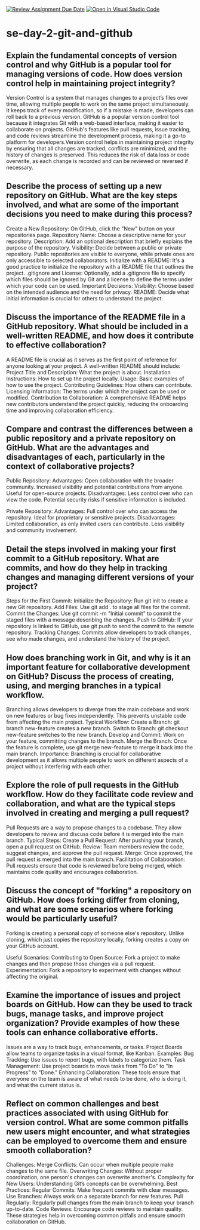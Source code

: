 [![Review Assignment Due Date](https://classroom.github.com/assets/deadline-readme-button-22041afd0340ce965d47ae6ef1cefeee28c7c493a6346c4f15d667ab976d596c.svg)](https://classroom.github.com/a/8wgCKhpZ)
[![Open in Visual Studio Code](https://classroom.github.com/assets/open-in-vscode-2e0aaae1b6195c2367325f4f02e2d04e9abb55f0b24a779b69b11b9e10269abc.svg)](https://classroom.github.com/online_ide?assignment_repo_id=15589132&assignment_repo_type=AssignmentRepo)
# se-day-2-git-and-github
## Explain the fundamental concepts of version control and why GitHub is a popular tool for managing versions of code. How does version control help in maintaining project integrity?

Version Control is a system that manages changes to a project’s files over time, allowing multiple people to work on the same project simultaneously. It keeps track of every modification, so if a mistake is made, developers can roll back to a previous version. GitHub is a popular version control tool because it integrates Git with a web-based interface, making it easier to collaborate on projects. GitHub's features like pull requests, issue tracking, and code reviews streamline the development process, making it a go-to platform for developers.Version control helps in maintaining project integrity by ensuring that all changes are tracked, conflicts are minimized, and the history of changes is preserved. This reduces the risk of data loss or code overwrite, as each change is recorded and can be reviewed or reversed if necessary.

## Describe the process of setting up a new repository on GitHub. What are the key steps involved, and what are some of the important decisions you need to make during this process?

Create a New Repository: On GitHub, click the "New" button on your repositories page.
Repository Name: Choose a descriptive name for your repository.
Description: Add an optional description that briefly explains the purpose of the repository.
Visibility: Decide between a public or private repository. Public repositories are visible to everyone, while private ones are only accessible to selected collaborators.
Initialize with a README: It's a good practice to initialize the repository with a README file that outlines the project.
.gitignore and License: Optionally, add a .gitignore file to specify which files should be ignored by Git and a license to define the terms under which your code can be used.
Important Decisions:
    Visibility: Choose based on the intended audience and the need for privacy.
    README: Decide what initial information is crucial for others to understand the project.

## Discuss the importance of the README file in a GitHub repository. What should be included in a well-written README, and how does it contribute to effective collaboration?

A README file is crucial as it serves as the first point of reference for anyone looking at your project. A well-written README should include:
    Project Title and Description: What the project is about.
    Installation Instructions: How to set up the project locally.
    Usage: Basic examples of how to use the project.
    Contributing Guidelines: How others can contribute.
    Licensing Information: The terms under which the project can be used or modified.
    Contribution to Collaboration: A comprehensive README helps new contributors understand the project quickly, reducing the onboarding time and improving collaboration efficiency.

## Compare and contrast the differences between a public repository and a private repository on GitHub. What are the advantages and disadvantages of each, particularly in the context of collaborative projects?

Public Repository:
    Advantages:
        Open collaboration with the broader community.
        Increased visibility and potential contributions from anyone.
        Useful for open-source projects.
    Disadvantages:
        Less control over who can view the code.
        Potential security risks if sensitive information is included.

Private Repository:
    Advantages:
        Full control over who can access the repository.
        Ideal for proprietary or sensitive projects.
    Disadvantages:
        Limited collaboration, as only invited users can contribute.
        Less visibility and community involvement.

## Detail the steps involved in making your first commit to a GitHub repository. What are commits, and how do they help in tracking changes and managing different versions of your project?

Steps for the First Commit:
    Initialize the Repository: Run git init to create a new Git repository.
    Add Files: Use git add . to stage all files for the commit.
    Commit the Changes: Use git commit -m "Initial commit" to commit the staged files with a message describing the changes.
    Push to GitHub: If your repository is linked to GitHub, use git push to send the commit to the remote repository.
Tracking Changes: Commits allow developers to track changes, see who made changes, and understand the history of the project.

## How does branching work in Git, and why is it an important feature for collaborative development on GitHub? Discuss the process of creating, using, and merging branches in a typical workflow.

Branching allows developers to diverge from the main codebase and work on new features or bug fixes independently. This prevents unstable code from affecting the main project.
Typical Workflow:
    Create a Branch: git branch new-feature creates a new branch.
    Switch to Branch: git checkout new-feature switches to the new branch.
    Develop and Commit: Work on your feature, committing changes to the branch.
    Merge the Branch: Once the feature is complete, use git merge new-feature to merge it back into the main branch.
Importance: Branching is crucial for collaborative development as it allows multiple people to work on different aspects of a project without interfering with each other.

## Explore the role of pull requests in the GitHub workflow. How do they facilitate code review and collaboration, and what are the typical steps involved in creating and merging a pull request?

Pull Requests are a way to propose changes to a codebase. They allow developers to review and discuss code before it is merged into the main branch.
Typical Steps:
    Create a Pull Request: After pushing your branch, open a pull request on GitHub.
    Review: Team members review the code, suggest changes, and approve the pull request.
    Merge: Once approved, the pull request is merged into the main branch.
Facilitation of Collaboration: Pull requests ensure that code is reviewed before being merged, which maintains code quality and encourages collaboration.

## Discuss the concept of "forking" a repository on GitHub. How does forking differ from cloning, and what are some scenarios where forking would be particularly useful?

Forking is creating a personal copy of someone else's repository. Unlike cloning, which just copies the repository locally, forking creates a copy on your GitHub account.

Useful Scenarios:
    Contributing to Open Source: Fork a project to make changes and then propose those changes via a pull request.
    Experimentation: Fork a repository to experiment with changes without affecting the original.

## Examine the importance of issues and project boards on GitHub. How can they be used to track bugs, manage tasks, and improve project organization? Provide examples of how these tools can enhance collaborative efforts.

Issues are a way to track bugs, enhancements, or tasks. Project Boards allow teams to organize tasks in a visual format, like Kanban.
Examples:
    Bug Tracking: Use issues to report bugs, with labels to categorize them.
    Task Management: Use project boards to move tasks from "To Do" to "In Progress" to "Done."
Enhancing Collaboration: These tools ensure that everyone on the team is aware of what needs to be done, who is doing it, and what the current status is.

## Reflect on common challenges and best practices associated with using GitHub for version control. What are some common pitfalls new users might encounter, and what strategies can be employed to overcome them and ensure smooth collaboration?

Challenges:
    Merge Conflicts: Can occur when multiple people make changes to the same file.
    Overwriting Changes: Without proper coordination, one person's changes can overwrite another's.
    Complexity for New Users: Understanding Git’s concepts can be overwhelming.
Best Practices:
    Regular Commits: Make frequent commits with clear messages.
    Use Branches: Always work on a separate branch for new features.
    Pull Regularly: Regularly pull changes from the main branch to keep your branch up-to-date.
    Code Reviews: Encourage code reviews to maintain quality.
These strategies help in overcoming common pitfalls and ensure smooth collaboration on GitHub.
